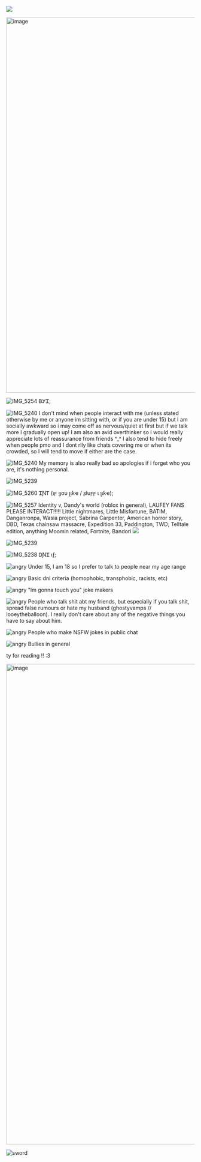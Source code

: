 ![](https://komarev.com/ghpvc/?username=noottheneut&style=plastic&color=8c0000&label=🌹)


<img width="1582" height="1000" alt="image" src="https://github.com/user-attachments/assets/c4deb609-e2c9-476e-8468-024c73febffb" />

![IMG_5254](https://github.com/user-attachments/assets/8e241b37-c1a3-4385-8fba-32eafcd50f77)
ᏴᎩᏆ;

                                                  
![IMG_5240](https://github.com/user-attachments/assets/23d601bd-47b2-4662-879e-b9712b8d3556)
I don't mind when people interact with me  (unless stated otherwise by me or anyone im sitting with, or if you are under 15) but I am socially awkward so i may come off as nervous/quiet at first but if we talk more I gradually open up! I am also an avid overthinker so I would really appreciate lots of reassurance from friends ^_^ I also tend to hide freely when people pmo and I dont rlly like chats covering me or when its crowded, so I will tend to move if either are the case. 

![IMG_5240](https://github.com/user-attachments/assets/34830ea4-ee52-462c-a2be-a6dd7b8e9ed8)
 My memory is also really bad so apologies if i forget who you are, it's nothing personal.

![IMG_5239](https://github.com/user-attachments/assets/bced5a25-aecd-4652-ac09-656880a47f2c)


![IMG_5260](https://github.com/user-attachments/assets/23c5dfff-f523-48e0-9817-cca483015c40)
 ᏆƝᎢ (ιϝ ყσυ ʅιƙҽ / ʂƚυϝϝ ι ʅιƙҽ);


![IMG_5257](https://github.com/user-attachments/assets/1f247fcb-2241-4d14-a333-767d40509e0f)
 Identity v, Dandy's world (roblox in general), LAUFEY FANS PLEASE INTERACT!!!!! Little nightmares, Little Misfortune, BATIM, Danganronpa, Wasia project, Sabrina Carpenter, American horror story, DBD, Texas chainsaw massacre, Expedition 33, Paddington, TWD; Telltale edition, anything Moomin related, Fortnite,  Bandori
![](https://github.com/user-attachments/assets/2d1a9c68-acbe-40f3-8b2c-5696847a5062)

![IMG_5239](https://github.com/user-attachments/assets/bced5a25-aecd-4652-ac09-656880a47f2c)

![IMG_5238](https://github.com/user-attachments/assets/05c0f67e-37dc-4c87-8b60-f0320c74e29b)
 ᎠƝᏆ เƒ;


![angry](https://github.com/user-attachments/assets/f896f9e4-b719-4f06-a5f2-2c9480d99aad) Under 15, I am 18 so I prefer to talk to people near my age range


![angry](https://github.com/user-attachments/assets/f896f9e4-b719-4f06-a5f2-2c9480d99aad) Basic dni criteria (homophobic, transphobic, racists, etc)


![angry](https://github.com/user-attachments/assets/f896f9e4-b719-4f06-a5f2-2c9480d99aad) "Im gonna touch you" joke makers

![angry](https://github.com/user-attachments/assets/f896f9e4-b719-4f06-a5f2-2c9480d99aad) People who talk shit abt my friends, but especially if you talk shit, spread false rumours or hate my husband (ghostyvamps // looeytheballoon). I really don't care about any of the negative things you have to say about him.


![angry](https://github.com/user-attachments/assets/f896f9e4-b719-4f06-a5f2-2c9480d99aad) People who make NSFW jokes in public chat


![angry](https://github.com/user-attachments/assets/f896f9e4-b719-4f06-a5f2-2c9480d99aad) Bullies in general

ty for reading !! :3 

<img width="1280" height="1280" alt="image" src="https://github.com/user-attachments/assets/0bb69fba-fc7c-4adf-aca6-00888b2444e5" />

![sword](https://github.com/user-attachments/assets/7a1d4a79-168d-4455-bebe-2e9e10ab1b1d)

